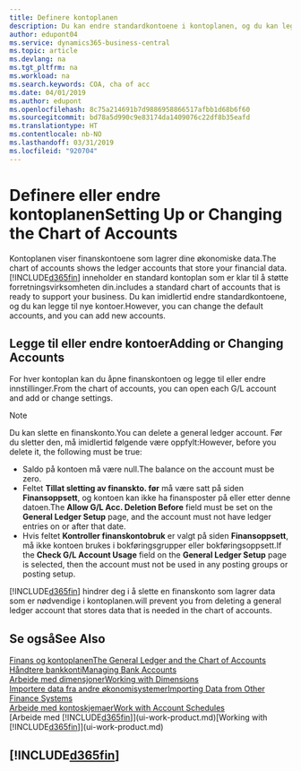 ```yaml
---
title: Definere kontoplanen
description: Du kan endre standardkontoene i kontoplanen, og du kan legge til nye kontoer.
author: edupont04
ms.service: dynamics365-business-central
ms.topic: article
ms.devlang: na
ms.tgt_pltfrm: na
ms.workload: na
ms.search.keywords: COA, cha of acc
ms.date: 04/01/2019
ms.author: edupont
ms.openlocfilehash: 8c75a214691b7d9886958866517afbb1d68b6f60
ms.sourcegitcommit: bd78a5d990c9e83174da1409076c22df8b35eafd
ms.translationtype: HT
ms.contentlocale: nb-NO
ms.lasthandoff: 03/31/2019
ms.locfileid: "920704"
---
```

# <a name="setting-up-or-changing-the-chart-of-accounts"></a><span data-ttu-id="a4c10-103">Definere eller endre kontoplanen</span><span class="sxs-lookup"><span data-stu-id="a4c10-103">Setting Up or Changing the Chart of Accounts</span></span>
<span data-ttu-id="a4c10-104">Kontoplanen viser finanskontoene som lagrer dine økonomiske data.</span><span class="sxs-lookup"><span data-stu-id="a4c10-104">The chart of accounts shows the ledger accounts that store your financial data.</span></span> [!INCLUDE[d365fin](includes/d365fin_md.md)] <span data-ttu-id="a4c10-105">inneholder en standard kontoplan som er klar til å støtte forretningsvirksomheten din.</span><span class="sxs-lookup"><span data-stu-id="a4c10-105">includes a standard chart of accounts that is ready to support your business.</span></span>
<span data-ttu-id="a4c10-106">Du kan imidlertid endre standardkontoene, og du kan legge til nye kontoer.</span><span class="sxs-lookup"><span data-stu-id="a4c10-106">However, you can change the default accounts, and you can add new accounts.</span></span>  

## <a name="adding-or-changing-accounts"></a><span data-ttu-id="a4c10-107">Legge til eller endre kontoer</span><span class="sxs-lookup"><span data-stu-id="a4c10-107">Adding or Changing Accounts</span></span>
<span data-ttu-id="a4c10-108">For hver kontoplan kan du åpne finanskontoen og legge til eller endre innstillinger.</span><span class="sxs-lookup"><span data-stu-id="a4c10-108">From the chart of accounts, you can open each G/L account and add or change settings.</span></span>

> [!NOTE]  
>   <span data-ttu-id="a4c10-109">Du kan slette en finanskonto.</span><span class="sxs-lookup"><span data-stu-id="a4c10-109">You can delete a general ledger account.</span></span> <span data-ttu-id="a4c10-110">Før du sletter den, må imidlertid følgende være oppfylt:</span><span class="sxs-lookup"><span data-stu-id="a4c10-110">However, before you delete it, the following must be true:</span></span>  
>  
>   * <span data-ttu-id="a4c10-111">Saldo på kontoen må være null.</span><span class="sxs-lookup"><span data-stu-id="a4c10-111">The balance on the account must be zero.</span></span>  
>   * <span data-ttu-id="a4c10-112">Feltet **Tillat sletting av finanskto. før** må være satt på siden **Finansoppsett**, og kontoen kan ikke ha finansposter på eller etter denne datoen.</span><span class="sxs-lookup"><span data-stu-id="a4c10-112">The **Allow G/L Acc. Deletion Before** field must be set on the **General Ledger Setup** page, and the account must not have ledger entries on or after that date.</span></span>  
>   * <span data-ttu-id="a4c10-113">Hvis feltet **Kontroller finanskontobruk** er valgt på siden **Finansoppsett**, må ikke kontoen brukes i bokføringsgrupper eller bokføringsoppsett.</span><span class="sxs-lookup"><span data-stu-id="a4c10-113">If the **Check G/L Account Usage** field on the **General Ledger Setup** page is selected, then the account must not be used in any posting groups or posting setup.</span></span>  

[!INCLUDE[d365fin](includes/d365fin_md.md)] <span data-ttu-id="a4c10-114">hindrer deg i å slette en finanskonto som lagrer data som er nødvendige i kontoplanen.</span><span class="sxs-lookup"><span data-stu-id="a4c10-114">will prevent you from deleting a general ledger account that stores data that is needed in the chart of accounts.</span></span>  

## <a name="see-also"></a><span data-ttu-id="a4c10-115">Se også</span><span class="sxs-lookup"><span data-stu-id="a4c10-115">See Also</span></span>
[<span data-ttu-id="a4c10-116">Finans og kontoplanen</span><span class="sxs-lookup"><span data-stu-id="a4c10-116">The General Ledger and the Chart of Accounts</span></span>](finance-general-ledger.md)  
[<span data-ttu-id="a4c10-117">Håndtere bankkonti</span><span class="sxs-lookup"><span data-stu-id="a4c10-117">Managing Bank Accounts</span></span>](bank-manage-bank-accounts.md)  
[<span data-ttu-id="a4c10-118">Arbeide med dimensjoner</span><span class="sxs-lookup"><span data-stu-id="a4c10-118">Working with Dimensions</span></span>](finance-dimensions.md)  
[<span data-ttu-id="a4c10-119">Importere data fra andre økonomisystemer</span><span class="sxs-lookup"><span data-stu-id="a4c10-119">Importing Data from Other Finance Systems</span></span>](across-import-data-configuration-packages.md)  
[<span data-ttu-id="a4c10-120">Arbeide med kontoskjemaer</span><span class="sxs-lookup"><span data-stu-id="a4c10-120">Work with Account Schedules</span></span>](bi-how-work-account-schedule.md)  
<span data-ttu-id="a4c10-121">[Arbeide med [!INCLUDE[d365fin](includes/d365fin_md.md)]](ui-work-product.md)</span><span class="sxs-lookup"><span data-stu-id="a4c10-121">[Working with [!INCLUDE[d365fin](includes/d365fin_md.md)]](ui-work-product.md)</span></span>  

## [!INCLUDE[d365fin](includes/free_trial_md.md)]
